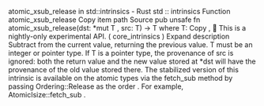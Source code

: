 atomic_xsub_release in std::intrinsics - Rust
std
::
intrinsics
Function
atomic_xsub_release
Copy item path
Source
pub unsafe fn atomic_xsub_release<T>(dst:
*mut T
, src: T) -> T
where
    T:
Copy
,
🔬
This is a nightly-only experimental API. (
core_intrinsics
)
Expand description
Subtract from the current value, returning the previous value.
T
must be an integer or pointer type.
If
T
is a pointer type, the provenance of
src
is ignored: both the return value and the new
value stored at
*dst
will have the provenance of the old value stored there.
The stabilized version of this intrinsic is available on the
atomic
types via the
fetch_sub
method by passing
Ordering::Release
as the
order
. For example,
AtomicIsize::fetch_sub
.